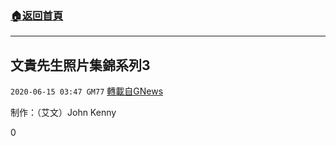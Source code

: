 ###  [:house:返回首頁](https://github.com/ourhimalayas/txt)
---

## 文貴先生照片集錦系列3
`2020-06-15 03:47 GM77` [轉載自GNews](https://gnews.org/zh-hant/234600/)

制作：（艾文）John Kenny



0
